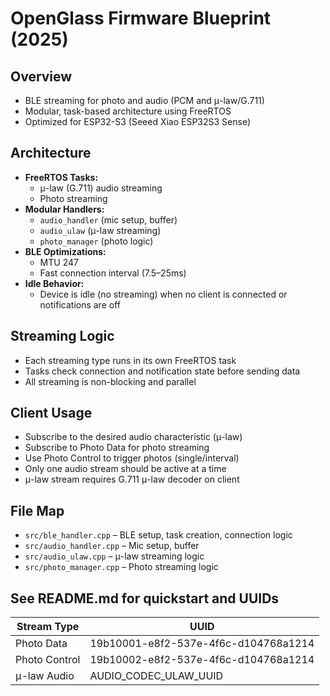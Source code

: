 # OpenGlass Firmware Blueprint (2025)

## Overview
- BLE streaming for photo and audio (PCM and μ-law/G.711)
- Modular, task-based architecture using FreeRTOS
- Optimized for ESP32-S3 (Seeed Xiao ESP32S3 Sense)

## Architecture
- **FreeRTOS Tasks:**
    - μ-law (G.711) audio streaming
    - Photo streaming
- **Modular Handlers:**
    - `audio_handler` (mic setup, buffer)
    - `audio_ulaw` (μ-law streaming)
    - `photo_manager` (photo logic)
- **BLE Optimizations:**
    - MTU 247
    - Fast connection interval (7.5–25ms)
- **Idle Behavior:**
    - Device is idle (no streaming) when no client is connected or notifications are off

## Streaming Logic
- Each streaming type runs in its own FreeRTOS task
- Tasks check connection and notification state before sending data
- All streaming is non-blocking and parallel

## Client Usage
- Subscribe to the desired audio characteristic (μ-law)
- Subscribe to Photo Data for photo streaming
- Use Photo Control to trigger photos (single/interval)
- Only one audio stream should be active at a time
- μ-law stream requires G.711 μ-law decoder on client

## File Map
- `src/ble_handler.cpp` – BLE setup, task creation, connection logic
- `src/audio_handler.cpp` – Mic setup, buffer
- `src/audio_ulaw.cpp` – μ-law streaming logic
- `src/photo_manager.cpp` – Photo streaming logic

## See README.md for quickstart and UUIDs

| Stream Type     | UUID                                    |
|------------------|-----------------------------------------|
| Photo Data       | 19b10001-e8f2-537e-4f6c-d104768a1214 |
| Photo Control    | 19b10002-e8f2-537e-4f6c-d104768a1214 |
| μ-law Audio      | AUDIO_CODEC_ULAW_UUID                  | 19b10005-e8f2-537e-4f6c-d104768a1214    |

